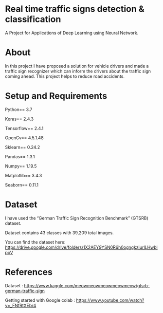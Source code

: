 # Real time traffic signs detection & classification
A Project for Applications of Deep Learning using Neural Network.

# About
In this project I have proposed a solution for vehicle drivers and made a traffic sign recognizer which can inform the drivers about the traffic sign coming ahead. This project helps to reduce road accidents.

# Setup and Requirements
Python== 3.7

Keras== 2.4.3

Tensorflow== 2.4.1

OpenCv== 4.5.1.48

Sklearn== 0.24.2

Pandas== 1.3.1

Numpy== 1.19.5

Matplotlib== 3.4.3

Seaborn== 0.11.1

# Dataset
I have used the “German Traffic Sign Recognition Benchmark” (GTSRB) dataset.

Dataset contains 43 classes with 39,209 total images. 

You can find the dataset here: https://drive.google.com/drive/folders/1X2AEY9YSN0R6h0ogngkziurILHwblpoV

# References
Dataset : https://www.kaggle.com/meowmeowmeowmeowmeow/gtsrb-german-traffic-sign

Getting started with Google colab : https://www.youtube.com/watch?v=_FNfRtXEbr4